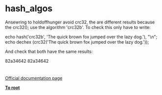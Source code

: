 # hash_algos





Ansewring to holdoffhunger avoid crc32, the are different results because the crc32(); use the algorithm &apos;crc32b&apos;. To check this only have to write:

echo hash(&apos;crc32b&apos;, &apos;The quick brown fox jumped over the lazy dog.&apos;), &quot;\n&quot;;
echo dechex (crc32(&apos;The quick brown fox jumped over the lazy dog.&apos;));

And check that both have the same results:

82a34642
82a34642

  

#

[Official documentation page](https://www.php.net/manual/en/function.hash-algos.php)

**[To root](/README.md)**